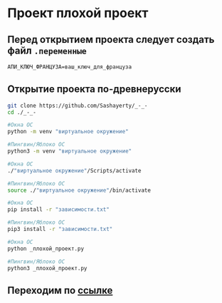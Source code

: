 # Проект плохой проект

## Перед открытием проекта следует создать файл `.переменные`

```bash
АПИ_КЛЮЧ_ФРАНЦУЗА=ваш_ключ_для_француза
```

## Открытие проекта по-древнерусски

```bash
git clone https://github.com/Sashayerty/_-_-
cd ./_-_-

#Окна ОС
python -m venv "виртуальное окружение"

#Пингвин/Яблоко ОС
python3 -m venv "виртуальное окружение"

#Окна ОС
./"виртуальное окружение"/Scripts/activate

#Пингвин/Яблоко ОС
source ./"виртуальное окружение"/bin/activate

#Окна ОС
pip install -r "зависимости.txt"

#Пингвин/Яблоко ОС
pip3 install -r "зависимости.txt"

#Окна ОС
python _плохой_проект.py

#Пингвин/Яблоко ОС
python3 _плохой_проект.py
```

## Переходим по [ссылке](http://127.0.0.1:5000/главная)
